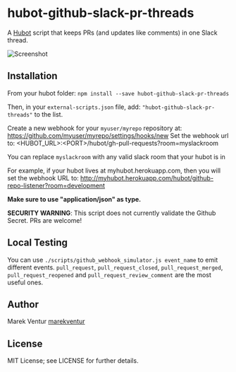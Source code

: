 # hubot-github-slack-pr-threads

A [Hubot](http://hubot.github.com/) script that keeps PRs (and updates like comments) in one Slack thread.

<img src="http://i.imgur.com/fVwh6HP.png" alt="Screenshot" />

## Installation

From your hubot folder:
`npm install --save hubot-github-slack-pr-threads`

Then, in your `external-scripts.json` file, add: `"hubot-github-slack-pr-threads"` to the list.

Create a new webhook for your `myuser/myrepo` repository at:
https://github.com/myuser/myrepo/settings/hooks/new
Set the webhook url to: &lt;HUBOT_URL&gt;:&lt;PORT&gt;/hubot/gh-pull-requests?room=myslackroom

You can replace ```myslackroom``` with any valid slack room that your hubot is in

For example, if your hubot lives at myhubot.herokuapp.com, then you will set the webhook URL to: http://myhubot.herokuapp.com/hubot/github-repo-listener?room=development

<strong>Make sure to use "application/json" as type.</strong>

**SECURITY WARNING**: This script does not currently validate the Github Secret. PRs are welcome!

## Local Testing

You can use ```./scripts/github_webhook_simulator.js event_name``` to emit different events. ```pull_request```, ```pull_request_closed```, ```pull_request_merged```, ```pull_request_reopened``` and ```pull_request_review_comment``` are the most useful ones.


## Author

Marek Ventur [marekventur](http://github.com/marekventur)

## License

MIT License; see LICENSE for further details.
